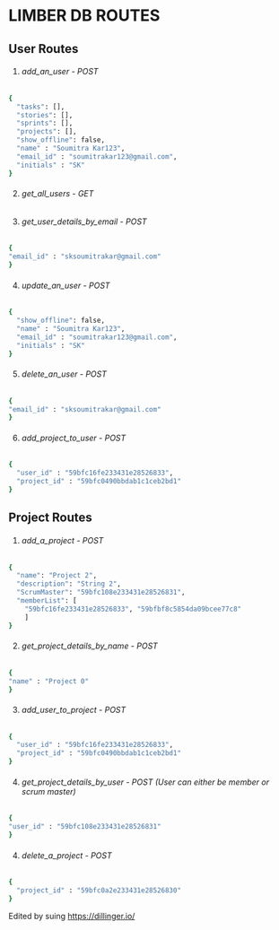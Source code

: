 # LIMBER DB ROUTES
## User Routes
1. ###### add_an_user - POST
```sh
{
  "tasks": [],
  "stories": [],
  "sprints": [],
  "projects": [],
  "show_offline": false,
  "name" : "Soumitra Kar123",
  "email_id" : "soumitrakar123@gmail.com",
  "initials" : "SK"
}
```
2. ###### get_all_users - GET
3. ###### get_user_details_by_email - POST
```sh
{
"email_id" : "sksoumitrakar@gmail.com"
}
```
4. ###### update_an_user - POST
```sh
{
  "show_offline": false,
  "name" : "Soumitra Kar123",
  "email_id" : "soumitrakar123@gmail.com",
  "initials" : "SK"
}
```
5. ###### delete_an_user - POST
```sh
{
"email_id" : "sksoumitrakar@gmail.com"
}
```
6. ###### add_project_to_user - POST
```sh
{
  "user_id" : "59bfc16fe233431e28526833",
  "project_id" : "59bfc0490bbdab1c1ceb2bd1"
}
```

## Project Routes

1. ###### add_a_project - POST
```sh
{
  "name": "Project 2",
  "description": "String 2",
  "ScrumMaster": "59bfc108e233431e28526831",
  "memberList": [
  	"59bfc16fe233431e28526833", "59bfbf8c5854da09bcee77c8"
  	]
}
```
2. ###### get_project_details_by_name - POST
```sh
{
"name" : "Project 0"
}
```
3. ###### add_user_to_project - POST
```sh
{
  "user_id" : "59bfc16fe233431e28526833",
  "project_id" : "59bfc0490bbdab1c1ceb2bd1"
}
```
4. ###### get_project_details_by_user - POST (User can either be member or scrum master)
```sh
{
"user_id" : "59bfc108e233431e28526831"
}
```
4. ###### delete_a_project - POST
```sh
{
  "project_id" : "59bfc0a2e233431e28526830"
}
```

Edited by suing https://dillinger.io/
